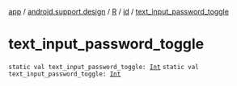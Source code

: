 [app](../../../index.md) / [android.support.design](../../index.md) / [R](../index.md) / [id](index.md) / [text_input_password_toggle](./text_input_password_toggle.md)

# text_input_password_toggle

`static val text_input_password_toggle: `[`Int`](https://kotlinlang.org/api/latest/jvm/stdlib/kotlin/-int/index.html)
`static val text_input_password_toggle: `[`Int`](https://kotlinlang.org/api/latest/jvm/stdlib/kotlin/-int/index.html)